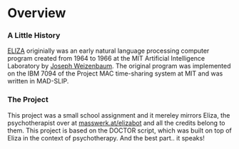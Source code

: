 # Overview

### A Little History

[ELIZA](https://en.wikipedia.org/wiki/ELIZA) originially was an early natural language processing computer program created from 1964 to 1966 at the MIT Artificial Intelligence Laboratory by [Joseph Weizenbaum](https://en.wikipedia.org/wiki/Joseph_Weizenbaum). The original program was implemented on the IBM 7094 of the Project MAC time-sharing system at MIT and was written in MAD-SLIP.

### The Project

This project was a small school assignment and it mereley mirrors Eliza, the psychotherapist over at [masswerk.at/elizabot](https://www.masswerk.at/elizabot/) and all the credits belong to them. This project is based on the DOCTOR script, which was built on top of Eliza in the context of psychotherapy. And the best part.. it speaks!

